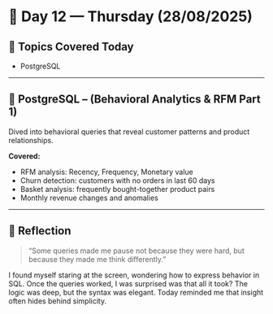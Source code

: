 # 📅 Day 12 — Thursday (28/08/2025)

## 🧭 Topics Covered Today
- PostgreSQL

---

## 🐘 PostgreSQL – (Behavioral Analytics & RFM Part 1)
Dived into behavioral queries that reveal customer patterns and product relationships.

**Covered:**
- RFM analysis: Recency, Frequency, Monetary value
- Churn detection: customers with no orders in last 60 days
- Basket analysis: frequently bought-together product pairs
- Monthly revenue changes and anomalies

---

## 🌱 Reflection
> “Some queries made me pause not because they were hard, but because they made me think differently.”

I found myself staring at the screen, wondering how to express behavior in SQL. Once the queries worked, I was surprised was that all it took? The logic was deep, but the syntax was elegant. Today reminded me that insight often hides behind simplicity.
